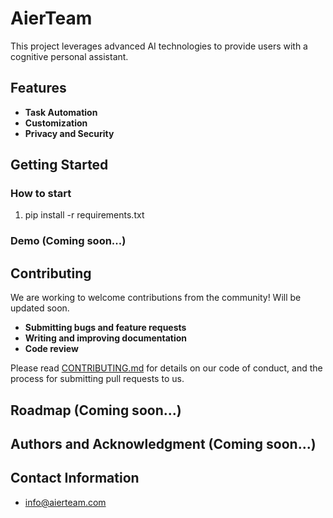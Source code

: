 # AierTeam

This project leverages advanced AI technologies to provide users with a cognitive personal assistant.

## Features

- **Task Automation**
- **Customization**
- **Privacy and Security**

## Getting Started


### How to start
1. pip install -r requirements.txt
   
### Demo (Coming soon...)

## Contributing

We are working to welcome contributions from the community! Will be updated soon.

- **Submitting bugs and feature requests**
- **Writing and improving documentation**
- **Code review**

Please read [CONTRIBUTING.md](CONTRIBUTING.md) for details on our code of conduct, and the process for submitting pull requests to us.


## Roadmap (Coming soon...)


## Authors and Acknowledgment (Coming soon...)

## Contact Information

- info@aierteam.com
